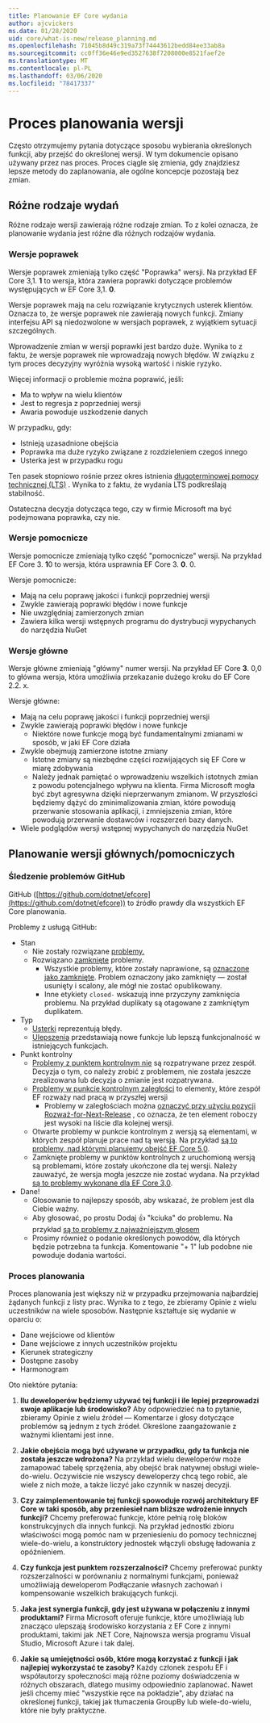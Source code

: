 ```yaml
---
title: Planowanie EF Core wydania
author: ajcvickers
ms.date: 01/28/2020
uid: core/what-is-new/release_planning.md
ms.openlocfilehash: 71045b8d49c319a73f74443612bedd84ee33ab8a
ms.sourcegitcommit: cc0ff36e46e9ed3527638f7208000e8521faef2e
ms.translationtype: MT
ms.contentlocale: pl-PL
ms.lasthandoff: 03/06/2020
ms.locfileid: "78417337"
---
```

# <a name="release-planning-process"></a>Proces planowania wersji

Często otrzymujemy pytania dotyczące sposobu wybierania określonych funkcji, aby przejść do określonej wersji.
W tym dokumencie opisano używany przez nas proces.
Proces ciągle się zmienia, gdy znajdziesz lepsze metody do zaplanowania, ale ogólne koncepcje pozostają bez zmian.

## <a name="different-kinds-of-releases"></a>Różne rodzaje wydań

Różne rodzaje wersji zawierają różne rodzaje zmian.
To z kolei oznacza, że planowanie wydania jest różne dla różnych rodzajów wydania.

### <a name="patch-releases"></a>Wersje poprawek

Wersje poprawek zmieniają tylko część "Poprawka" wersji.
Na przykład EF Core 3,1. **1** to wersja, która zawiera poprawki dotyczące problemów występujących w EF Core 3,1. **0**.

Wersje poprawek mają na celu rozwiązanie krytycznych usterek klientów.
Oznacza to, że wersje poprawek nie zawierają nowych funkcji.
Zmiany interfejsu API są niedozwolone w wersjach poprawek, z wyjątkiem sytuacji szczególnych.

Wprowadzenie zmian w wersji poprawki jest bardzo duże.
Wynika to z faktu, że wersje poprawek nie wprowadzają nowych błędów.
W związku z tym proces decyzyjny wyróżnia wysoką wartość i niskie ryzyko.

Więcej informacji o problemie można poprawić, jeśli:
  * Ma to wpływ na wielu klientów
  * Jest to regresja z poprzedniej wersji
  * Awaria powoduje uszkodzenie danych

W przypadku, gdy:
  * Istnieją uzasadnione obejścia
  * Poprawka ma duże ryzyko związane z rozdzieleniem czegoś innego
  * Usterka jest w przypadku rogu

Ten pasek stopniowo rośnie przez okres istnienia [długoterminowej pomocy technicznej (LTS)](https://dotnet.microsoft.com/platform/support/policy/dotnet-core) . Wynika to z faktu, że wydania LTS podkreślają stabilność.

Ostateczna decyzja dotycząca tego, czy w firmie Microsoft ma być podejmowana poprawka, czy nie.

### <a name="minor-releases"></a>Wersje pomocnicze

Wersje pomocnicze zmieniają tylko część "pomocnicze" wersji.
Na przykład EF Core 3. **1**0 to wersja, która usprawnia EF Core 3. **0**. 0.

Wersje pomocnicze:
* Mają na celu poprawę jakości i funkcji poprzedniej wersji
* Zwykle zawierają poprawki błędów i nowe funkcje
* Nie uwzględniaj zamierzonych zmian
* Zawiera kilka wersji wstępnych programu do dystrybucji wypychanych do narzędzia NuGet

### <a name="major-releases"></a>Wersje główne

Wersje główne zmieniają "główny" numer wersji.
Na przykład EF Core **3**. 0,0 to główna wersja, która umożliwia przekazanie dużego kroku do EF Core 2.2. x.

Wersje główne:
* Mają na celu poprawę jakości i funkcji poprzedniej wersji
* Zwykle zawierają poprawki błędów i nowe funkcje
  * Niektóre nowe funkcje mogą być fundamentalnymi zmianami w sposób, w jaki EF Core działa
* Zwykle obejmują zamierzone istotne zmiany
  * Istotne zmiany są niezbędne części rozwijających się EF Core w miarę zdobywania
  * Należy jednak pamiętać o wprowadzeniu wszelkich istotnych zmian z powodu potencjalnego wpływu na klienta. Firma Microsoft mogła być zbyt agresywna dzięki nieprzerwanym zmianom. W przyszłości będziemy dążyć do zminimalizowania zmian, które powodują przerwanie stosowania aplikacji, i zmniejszenia zmian, które powodują przerwanie dostawców i rozszerzeń bazy danych.
* Wiele podglądów wersji wstępnej wypychanych do narzędzia NuGet

## <a name="planning-for-majorminor-releases"></a>Planowanie wersji głównych/pomocniczych

### <a name="github-issue-tracking"></a>Śledzenie problemów GitHub

GitHub ([https://github.com/dotnet/efcore](https://github.com/dotnet/efcore)) to źródło prawdy dla wszystkich EF Core planowania.

Problemy z usługą GitHub:

* Stan
  * Nie zostały rozwiązane [problemy.](https://github.com/dotnet/efcore/issues)
  * Rozwiązano [zamknięte](https://github.com/dotnet/efcore/issues?q=is%3Aissue+is%3Aclosed) problemy.
    * Wszystkie problemy, które zostały naprawione, są [oznaczone jako zamknięte](https://github.com/dotnet/efcore/issues?q=is%3Aissue+label%3Aclosed-fixed+is%3Aclosed). Problem oznaczony jako zamknięty — został usunięty i scalony, ale mógł nie zostać opublikowany.
    * Inne etykiety `closed-` wskazują inne przyczyny zamknięcia problemu. Na przykład duplikaty są otagowane z zamkniętym duplikatem.
* Typ
  * [Usterki](https://github.com/dotnet/efcore/issues?q=is%3Aissue+is%3Aopen+label%3Atype-bug) reprezentują błędy.
  * [Ulepszenia](https://github.com/dotnet/efcore/issues?q=is%3Aissue+is%3Aopen+label%3Atype-enhancement) przedstawiają nowe funkcje lub lepszą funkcjonalność w istniejących funkcjach.
* Punkt kontrolny
  * [Problemy z punktem kontrolnym nie](https://github.com/dotnet/efcore/issues?q=is%3Aopen+is%3Aissue+no%3Amilestone) są rozpatrywane przez zespół. Decyzja o tym, co należy zrobić z problemem, nie została jeszcze zrealizowana lub decyzja o zmianie jest rozpatrywana.
  * [Problemy w punkcie kontrolnym zaległości](https://github.com/dotnet/efcore/issues?q=is%3Aopen+is%3Aissue+milestone%3ABacklog) to elementy, które zespół EF rozważy nad pracą w przyszłej wersji
    * Problemy w zaległościach można [oznaczyć przy użyciu pozycji Rozważ-for-Next-Release](https://github.com/dotnet/efcore/issues?q=is%3Aissue+is%3Aopen+label%3Aconsider-for-next-release) , co oznacza, że ten element roboczy jest wysoki na liście dla kolejnej wersji.
  * Otwarte problemy w punkcie kontrolnym z wersją są elementami, w których zespół planuje prace nad tą wersją. Na przykład [są to problemy, nad którymi planujemy obejść EF Core 5,0](https://github.com/dotnet/efcore/issues?q=is%3Aopen+is%3Aissue+milestone%3A5.0.0).
  * Zamknięte problemy w punktów kontrolnych z uruchomioną wersją są problemami, które zostały ukończone dla tej wersji. Należy zauważyć, że wersja mogła jeszcze nie zostać wydana. Na przykład [są to problemy wykonane dla EF Core 3,0](https://github.com/dotnet/efcore/issues?q=is%3Aissue+milestone%3A3.0.0+is%3Aclosed).
* Dane!
  * Głosowanie to najlepszy sposób, aby wskazać, że problem jest dla Ciebie ważny.
  * Aby głosować, po prostu Dodaj 👍 "kciuka" do problemu. Na przykład [są to problemy z najważniejszym głosem](https://github.com/dotnet/efcore/issues?q=is%3Aissue+is%3Aopen+sort%3Areactions-%2B1-desc)
  * Prosimy również o podanie określonych powodów, dla których będzie potrzebna ta funkcja. Komentowanie "+ 1" lub podobne nie powoduje dodania wartości.

### <a name="the-planning-process"></a>Proces planowania

Proces planowania jest większy niż w przypadku przejmowania najbardziej żądanych funkcji z listy prac.
Wynika to z tego, że zbieramy Opinie z wielu uczestników na wiele sposobów.
Następnie kształtuje się wydanie w oparciu o:

* Dane wejściowe od klientów
* Dane wejściowe z innych uczestników projektu
* Kierunek strategiczny
* Dostępne zasoby
* Harmonogram

Oto niektóre pytania:

1. **Ilu deweloperów będziemy używać tej funkcji i ile lepiej przeprowadzi swoje aplikacje lub środowisko?** Aby odpowiedzieć na to pytanie, zbieramy Opinie z wielu źródeł — Komentarze i głosy dotyczące problemów są jednym z tych źródeł. Określone zaangażowanie z ważnymi klientami jest inne.

2. **Jakie obejścia mogą być używane w przypadku, gdy ta funkcja nie została jeszcze wdrożona?** Na przykład wielu deweloperów może zamapować tabelę sprzężenia, aby obejść brak natywnej obsługi wiele-do-wielu. Oczywiście nie wszyscy deweloperzy chcą tego robić, ale wiele z nich może, a także liczyć jako czynnik w naszej decyzji.

3. **Czy zaimplementowanie tej funkcji spowoduje rozwój architektury EF Core w taki sposób, aby przeniesieł nam bliższe wdrożenie innych funkcji?** Chcemy preferować funkcje, które pełnią rolę bloków konstrukcyjnych dla innych funkcji. Na przykład jednostki zbioru właściwości mogą pomóc nam w przeniesieniu do pomocy technicznej wiele-do-wielu, a konstruktory jednostek włączyli obsługę ładowania z opóźnieniem.

4. **Czy funkcja jest punktem rozszerzalności?** Chcemy preferować punkty rozszerzalności w porównaniu z normalnymi funkcjami, ponieważ umożliwiają deweloperom Podłączanie własnych zachowań i kompensowanie wszelkich brakujących funkcji.

5. **Jaka jest synergia funkcji, gdy jest używana w połączeniu z innymi produktami?** Firma Microsoft oferuje funkcje, które umożliwiają lub znacząco ulepszają środowisko korzystania z EF Core z innymi produktami, takimi jak .NET Core, Najnowsza wersja programu Visual Studio, Microsoft Azure i tak dalej.

6. **Jakie są umiejętności osób, które mogą korzystać z funkcji i jak najlepiej wykorzystać te zasoby?** Każdy członek zespołu EF i współautorzy społeczności mają różne poziomy doświadczenia w różnych obszarach, dlatego musimy odpowiednio zaplanować. Nawet jeśli chcemy mieć "wszystkie ręce na pokładzie", aby działać na określonej funkcji, takiej jak tłumaczenia GroupBy lub wiele-do-wielu, które nie były praktyczne.
